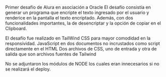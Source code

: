 Primer desafío de Alura en asociación a Oracle 
El desafío consistía en generar un programa que encripte el texto ingresado por el usuario y renderice en la pantalla el texto encriptado. Además, con dos funcionalidades importantes, la de desencriptar y la opción de copiar en el Clipboard.

El desafío fue realizado en TailWind CSS para mayor comodidad en la responsividad.
JavaScript en dos documentos no incrustados como script directamente en el HTML
Dos archivos de CSS, uno de entrada y otra de salida que son archivos fuentes de Tailwind

No se adjuntaron los módulos de NODE los cuales eran innecesarios si no se realizará el deploy. 
